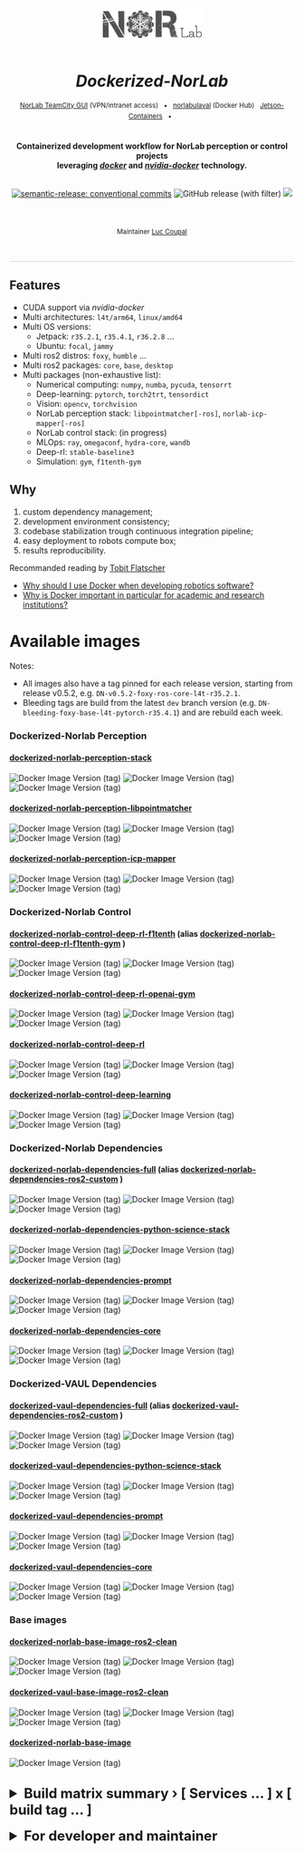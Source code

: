 
<div align="center">

[//]: # ( ==== Logo ================================================== )
<br>
<br>
<a href="https://norlab.ulaval.ca">
    <picture>
      <source media="(prefers-color-scheme: dark)" srcset="/visual/norlab_logo_acronym_light.png">
      <source media="(prefers-color-scheme: light)" srcset="/visual/norlab_logo_acronym_dark.png">
      <img alt="Shows an the dark NorLab logo in light mode and light NorLab logo in dark mode." src="/visual/norlab_logo_acronym_dark.png" width="175">
    </picture>
</a>
<br>
<br>

[//]: # ( ==== Title ================================================= )
# _Dockerized-NorLab_


[//]: # ( ==== Hyperlink ============================================= )
<sup>
<a href="http://132.203.26.125:8111">NorLab TeamCity GUI</a>
(VPN/intranet access) &nbsp; • &nbsp;
<a href="https://hub.docker.com/repositories/norlabulaval">norlabulaval</a>
(Docker Hub) &nbsp;
<a href="https://github.com/dusty-nv/jetson-containers">Jetson-Containers</a> 
&nbsp; • &nbsp;
</sup>
<br>
<br>

[//]: # ( ==== Description =========================================== )

**Containerized development workflow for NorLab perception or control projects
<br>
leveraging [_docker_](https://www.docker.com) and [_nvidia-docker_](https://github.com/NVIDIA/nvidia-docker)
technology.**
<br>
<br>

[//]: # ( ==== Badges ================================================ )

[![semantic-release: conventional commits](https://img.shields.io/badge/semantic--release-conventional_commits-453032?logo=semantic-release)](https://github.com/semantic-release/semantic-release)
<img alt="GitHub release (with filter)" src="https://img.shields.io/github/v/release/norlab-ulaval/dockerized-norlab">
<a href="http://132.203.26.125:8111"><img src="https://img.shields.io/static/v1?label=JetBrains TeamCity&message=CI/CD&color=green?style=plastic&logo=teamcity" /></a>

<br>

[//]: # ( ==== Maintainer ============================================ )
<sub>
Maintainer <a href="https://redleader962.github.io">Luc Coupal</a>
</sub>

<br>
<hr style="color:lightgray;background-color:lightgray">
</div>


[//]: # ( ==== Body ================================================== )

## Features
- CUDA support via _nvidia-docker_
- Multi architectures: `l4t/arm64`, `linux/amd64`
- Multi OS versions:
  - Jetpack: `r35.2.1`, `r35.4.1`, `r36.2.8` ...
  - Ubuntu: `focal`, `jammy`
- Multi ros2 distros: `foxy`, `humble` ...
- Multi ros2 packages: `core`, `base`, `desktop`
- Multi packages (non-exhaustive list): 
  - Numerical computing: `numpy`, `numba`, `pycuda`, `tensorrt`
  - Deep-learning: `pytorch`, `torch2trt`, `tensordict`
  - Vision: `opencv`, `torchvision`
  - NorLab perception stack: `libpointmatcher[-ros]`, `norlab-icp-mapper[-ros]` 
  - NorLab control stack: (in progress) 
  - MLOps: `ray`, `omegaconf`, `hydra-core`, `wandb`
  - Deep-rl: `stable-baseline3`
  - Simulation: `gym`, `f1tenth-gym`
 
## Why
1. custom dependency management; 
2. development environment consistency; 
3. codebase stabilization trough continuous integration pipeline;
4. easy deployment to robots compute box;
5. results reproducibility.
 
Recommanded reading by [Tobit Flatscher](https://github.com/2b-t)
- [Why should I use Docker when developing robotics software?](https://github.com/2b-t/docker-for-robotics/blob/main/doc/Motivation.md#2-why-should-i-use-docker-when-developing-robotics-software)
- [Why is Docker important in particular for academic and research institutions?](https://github.com/2b-t/docker-for-robotics/blob/main/doc/Motivation.md#3-why-is-docker-important-in-particular-for-academic-and-research-institutions)

# Available images

Notes:
- All images also have a tag pinned for each release version, starting from release v0.5.2, e.g. `DN-v0.5.2-foxy-ros-core-l4t-r35.2.1`.
- Bleeding tags are build from the latest `dev` branch version (e.g. `DN-bleeding-foxy-base-l4t-pytorch-r35.4.1`) and are rebuild each week. 


### Dockerized-Norlab Perception
#### [dockerized-norlab-perception-stack](https://hub.docker.com/repository/docker/norlabulaval/dockerized-norlab-perception-stack)  
  ![Docker Image Version (tag)](https://img.shields.io/docker/v/norlabulaval/dockerized-norlab-perception-stack/DN-bleeding-foxy-desktop-l4t-pytorch-r35.4.1?logo=docker&color=blue&link=https%3A%2F%2Fhub.docker.com%2Frepository%2Fdocker%2Fnorlabulaval%2Fdockerized-norlab-perception-stack)
  ![Docker Image Version (tag)](https://img.shields.io/docker/v/norlabulaval/dockerized-norlab-perception-stack/DN-bleeding-foxy-base-l4t-pytorch-r35.4.1?logo=docker&color=blue&link=https%3A%2F%2Fhub.docker.com%2Frepository%2Fdocker%2Fnorlabulaval%2Fdockerized-norlab-perception-stack)
  ![Docker Image Version (tag)](https://img.shields.io/docker/v/norlabulaval/dockerized-norlab-perception-stack/DN-bleeding-foxy-core-l4t-pytorch-r35.4.1?logo=docker&color=blue&link=https%3A%2F%2Fhub.docker.com%2Frepository%2Fdocker%2Fnorlabulaval%2Fdockerized-norlab-perception-stack)

#### [dockerized-norlab-perception-libpointmatcher](https://hub.docker.com/repository/docker/norlabulaval/dockerized-norlab-perception-libpointmatcher)   
  ![Docker Image Version (tag)](https://img.shields.io/docker/v/norlabulaval/dockerized-norlab-perception-libpointmatcher/DN-bleeding-foxy-desktop-l4t-pytorch-r35.4.1?logo=docker&color=blue&link=https%3A%2F%2Fhub.docker.com%2Frepository%2Fdocker%2Fnorlabulaval%2Fdockerized-norlab-perception-libpointmatcher)
  ![Docker Image Version (tag)](https://img.shields.io/docker/v/norlabulaval/dockerized-norlab-perception-libpointmatcher/DN-bleeding-foxy-base-l4t-pytorch-r35.4.1?logo=docker&color=blue&link=https%3A%2F%2Fhub.docker.com%2Frepository%2Fdocker%2Fnorlabulaval%2Fdockerized-norlab-perception-libpointmatcher)
  ![Docker Image Version (tag)](https://img.shields.io/docker/v/norlabulaval/dockerized-norlab-perception-libpointmatcher/DN-bleeding-foxy-core-l4t-pytorch-r35.4.1?logo=docker&color=blue&link=https%3A%2F%2Fhub.docker.com%2Frepository%2Fdocker%2Fnorlabulaval%2Fdockerized-norlab-perception-libpointmatcher)
#### [dockerized-norlab-perception-icp-mapper](https://hub.docker.com/repository/docker/norlabulaval/dockerized-norlab-perception-icp-mapper)  
  ![Docker Image Version (tag)](https://img.shields.io/docker/v/norlabulaval/dockerized-norlab-perception-icp-mapper/DN-bleeding-foxy-desktop-l4t-pytorch-r35.4.1?logo=docker&color=blue&link=https%3A%2F%2Fhub.docker.com%2Frepository%2Fdocker%2Fnorlabulaval%2Fdockerized-norlab-perception-icp-mapper)
  ![Docker Image Version (tag)](https://img.shields.io/docker/v/norlabulaval/dockerized-norlab-perception-icp-mapper/DN-bleeding-foxy-base-l4t-pytorch-r35.4.1?logo=docker&color=blue&link=https%3A%2F%2Fhub.docker.com%2Frepository%2Fdocker%2Fnorlabulaval%2Fdockerized-norlab-perception-icp-mapper)
  ![Docker Image Version (tag)](https://img.shields.io/docker/v/norlabulaval/dockerized-norlab-perception-icp-mapper/DN-bleeding-foxy-core-l4t-pytorch-r35.4.1?logo=docker&color=blue&link=https%3A%2F%2Fhub.docker.com%2Frepository%2Fdocker%2Fnorlabulaval%2Fdockerized-norlab-perception-icp-mapper)

### Dockerized-Norlab Control

#### [dockerized-norlab-control-deep-rl-f1tenth](https://hub.docker.com/repository/docker/norlabulaval/dockerized-norlab-control-deep-rl-f1tenth) (alias [dockerized-norlab-control-deep-rl-f1tenth-gym](https://hub.docker.com/repository/docker/norlabulaval/dockerized-norlab-control-deep-rl-f1tenth-gym) )  
  ![Docker Image Version (tag)](https://img.shields.io/docker/v/norlabulaval/dockerized-norlab-control-deep-rl-f1tenth/DN-bleeding-foxy-desktop-l4t-pytorch-r35.4.1?logo=docker&color=blue&link=https%3A%2F%2Fhub.docker.com%2Frepository%2Fdocker%2Fnorlabulaval%2Fdockerized-norlab-control-deep-rl-f1tenth)
  ![Docker Image Version (tag)](https://img.shields.io/docker/v/norlabulaval/dockerized-norlab-control-deep-rl-f1tenth/DN-bleeding-foxy-base-l4t-pytorch-r35.4.1?logo=docker&color=blue&link=https%3A%2F%2Fhub.docker.com%2Frepository%2Fdocker%2Fnorlabulaval%2Fdockerized-norlab-control-deep-rl-f1tenth)
  ![Docker Image Version (tag)](https://img.shields.io/docker/v/norlabulaval/dockerized-norlab-control-deep-rl-f1tenth/DN-bleeding-foxy-core-l4t-pytorch-r35.4.1?logo=docker&color=blue&link=https%3A%2F%2Fhub.docker.com%2Frepository%2Fdocker%2Fnorlabulaval%2Fdockerized-norlab-control-deep-rl-f1tenth)


#### [dockerized-norlab-control-deep-rl-openai-gym](https://hub.docker.com/repository/docker/norlabulaval/dockerized-norlab-control-deep-rl-openai-gym)   
  ![Docker Image Version (tag)](https://img.shields.io/docker/v/norlabulaval/dockerized-norlab-control-deep-rl-openai-gym/DN-bleeding-foxy-desktop-l4t-pytorch-r35.4.1?logo=docker&color=blue&link=https%3A%2F%2Fhub.docker.com%2Frepository%2Fdocker%2Fnorlabulaval%2Fdockerized-norlab-control-deep-rl-openai-gym)
  ![Docker Image Version (tag)](https://img.shields.io/docker/v/norlabulaval/dockerized-norlab-control-deep-rl-openai-gym/DN-bleeding-foxy-base-l4t-pytorch-r35.4.1?logo=docker&color=blue&link=https%3A%2F%2Fhub.docker.com%2Frepository%2Fdocker%2Fnorlabulaval%2Fdockerized-norlab-control-deep-rl-openai-gym)
  ![Docker Image Version (tag)](https://img.shields.io/docker/v/norlabulaval/dockerized-norlab-control-deep-rl-openai-gym/DN-bleeding-foxy-core-l4t-pytorch-r35.4.1?logo=docker&color=blue&link=https%3A%2F%2Fhub.docker.com%2Frepository%2Fdocker%2Fnorlabulaval%2Fdockerized-norlab-control-deep-rl-openai-gym)

#### [dockerized-norlab-control-deep-rl](https://hub.docker.com/repository/docker/norlabulaval/dockerized-norlab-control-deep-rl)   
  ![Docker Image Version (tag)](https://img.shields.io/docker/v/norlabulaval/dockerized-norlab-control-deep-rl/DN-bleeding-foxy-desktop-l4t-pytorch-r35.4.1?logo=docker&color=blue&link=https%3A%2F%2Fhub.docker.com%2Frepository%2Fdocker%2Fnorlabulaval%2Fdockerized-norlab-control-deep-rl)
  ![Docker Image Version (tag)](https://img.shields.io/docker/v/norlabulaval/dockerized-norlab-control-deep-rl/DN-bleeding-foxy-base-l4t-pytorch-r35.4.1?logo=docker&color=blue&link=https%3A%2F%2Fhub.docker.com%2Frepository%2Fdocker%2Fnorlabulaval%2Fdockerized-norlab-control-deep-rl)
  ![Docker Image Version (tag)](https://img.shields.io/docker/v/norlabulaval/dockerized-norlab-control-deep-rl/DN-bleeding-foxy-core-l4t-pytorch-r35.4.1?logo=docker&color=blue&link=https%3A%2F%2Fhub.docker.com%2Frepository%2Fdocker%2Fnorlabulaval%2Fdockerized-norlab-control-deep-rl)

#### [dockerized-norlab-control-deep-learning](https://hub.docker.com/repository/docker/norlabulaval/dockerized-norlab-control-deep-learning)   
  ![Docker Image Version (tag)](https://img.shields.io/docker/v/norlabulaval/dockerized-norlab-control-deep-learning/DN-bleeding-foxy-desktop-l4t-pytorch-r35.4.1?logo=docker&color=blue&link=https%3A%2F%2Fhub.docker.com%2Frepository%2Fdocker%2Fnorlabulaval%2Fdockerized-norlab-control-deep-learning)
  ![Docker Image Version (tag)](https://img.shields.io/docker/v/norlabulaval/dockerized-norlab-control-deep-learning/DN-bleeding-foxy-base-l4t-pytorch-r35.4.1?logo=docker&color=blue&link=https%3A%2F%2Fhub.docker.com%2Frepository%2Fdocker%2Fnorlabulaval%2Fdockerized-norlab-control-deep-learning)
  ![Docker Image Version (tag)](https://img.shields.io/docker/v/norlabulaval/dockerized-norlab-control-deep-learning/DN-bleeding-foxy-core-l4t-pytorch-r35.4.1?logo=docker&color=blue&link=https%3A%2F%2Fhub.docker.com%2Frepository%2Fdocker%2Fnorlabulaval%2Fdockerized-norlab-control-deep-learning)


### Dockerized-Norlab Dependencies
#### [dockerized-norlab-dependencies-full](https://hub.docker.com/repository/docker/norlabulaval/dockerized-norlab-dependencies-full) (alias [dockerized-norlab-dependencies-ros2-custom](https://hub.docker.com/repository/docker/norlabulaval/dockerized-norlab-dependencies-ros2-custom) )    
  ![Docker Image Version (tag)](https://img.shields.io/docker/v/norlabulaval/dockerized-norlab-dependencies-full/DN-bleeding-foxy-desktop-l4t-pytorch-r35.4.1?logo=docker&color=blue&link=https%3A%2F%2Fhub.docker.com%2Frepository%2Fdocker%2Fnorlabulaval%2Fdockerized-norlab-dependencies-full)
  ![Docker Image Version (tag)](https://img.shields.io/docker/v/norlabulaval/dockerized-norlab-dependencies-full/DN-bleeding-foxy-base-l4t-pytorch-r35.4.1?logo=docker&color=blue&link=https%3A%2F%2Fhub.docker.com%2Frepository%2Fdocker%2Fnorlabulaval%2Fdockerized-norlab-dependencies-full)
  ![Docker Image Version (tag)](https://img.shields.io/docker/v/norlabulaval/dockerized-norlab-dependencies-full/DN-bleeding-foxy-core-l4t-pytorch-r35.4.1?logo=docker&color=blue&link=https%3A%2F%2Fhub.docker.com%2Frepository%2Fdocker%2Fnorlabulaval%2Fdockerized-norlab-dependencies-full)

#### [dockerized-norlab-dependencies-python-science-stack](https://hub.docker.com/repository/docker/norlabulaval/dockerized-norlab-dependencies-python-science-stack)   
  ![Docker Image Version (tag)](https://img.shields.io/docker/v/norlabulaval/dockerized-norlab-dependencies-python-science-stack/DN-bleeding-foxy-desktop-l4t-pytorch-r35.4.1?logo=docker&color=blue&link=https%3A%2F%2Fhub.docker.com%2Frepository%2Fdocker%2Fnorlabulaval%2Fdockerized-norlab-dependencies-python-science-stack)
  ![Docker Image Version (tag)](https://img.shields.io/docker/v/norlabulaval/dockerized-norlab-dependencies-python-science-stack/DN-bleeding-foxy-base-l4t-pytorch-r35.4.1?logo=docker&color=blue&link=https%3A%2F%2Fhub.docker.com%2Frepository%2Fdocker%2Fnorlabulaval%2Fdockerized-norlab-dependencies-python-science-stack)
  ![Docker Image Version (tag)](https://img.shields.io/docker/v/norlabulaval/dockerized-norlab-dependencies-python-science-stack/DN-bleeding-foxy-core-l4t-pytorch-r35.4.1?logo=docker&color=blue&link=https%3A%2F%2Fhub.docker.com%2Frepository%2Fdocker%2Fnorlabulaval%2Fdockerized-norlab-dependencies-python-science-stack)

#### [dockerized-norlab-dependencies-prompt](https://hub.docker.com/repository/docker/norlabulaval/dockerized-norlab-dependencies-prompt)   
  ![Docker Image Version (tag)](https://img.shields.io/docker/v/norlabulaval/dockerized-norlab-dependencies-prompt/DN-bleeding-foxy-desktop-l4t-pytorch-r35.4.1?logo=docker&color=blue&link=https%3A%2F%2Fhub.docker.com%2Frepository%2Fdocker%2Fnorlabulaval%2Fdockerized-norlab-dependencies-prompt)
  ![Docker Image Version (tag)](https://img.shields.io/docker/v/norlabulaval/dockerized-norlab-dependencies-prompt/DN-bleeding-foxy-base-l4t-pytorch-r35.4.1?logo=docker&color=blue&link=https%3A%2F%2Fhub.docker.com%2Frepository%2Fdocker%2Fnorlabulaval%2Fdockerized-norlab-dependencies-prompt)
  ![Docker Image Version (tag)](https://img.shields.io/docker/v/norlabulaval/dockerized-norlab-dependencies-prompt/DN-bleeding-foxy-core-l4t-pytorch-r35.4.1?logo=docker&color=blue&link=https%3A%2F%2Fhub.docker.com%2Frepository%2Fdocker%2Fnorlabulaval%2Fdockerized-norlab-dependencies-prompt)

#### [dockerized-norlab-dependencies-core](https://hub.docker.com/repository/docker/norlabulaval/dockerized-norlab-dependencies-core)   
  ![Docker Image Version (tag)](https://img.shields.io/docker/v/norlabulaval/dockerized-norlab-dependencies-core/DN-bleeding-foxy-desktop-l4t-pytorch-r35.4.1?logo=docker&color=blue&link=https%3A%2F%2Fhub.docker.com%2Frepository%2Fdocker%2Fnorlabulaval%2Fdockerized-norlab-dependencies-core)
  ![Docker Image Version (tag)](https://img.shields.io/docker/v/norlabulaval/dockerized-norlab-dependencies-core/DN-bleeding-foxy-base-l4t-pytorch-r35.4.1?logo=docker&color=blue&link=https%3A%2F%2Fhub.docker.com%2Frepository%2Fdocker%2Fnorlabulaval%2Fdockerized-norlab-dependencies-core)
  ![Docker Image Version (tag)](https://img.shields.io/docker/v/norlabulaval/dockerized-norlab-dependencies-core/DN-bleeding-foxy-core-l4t-pytorch-r35.4.1?logo=docker&color=blue&link=https%3A%2F%2Fhub.docker.com%2Frepository%2Fdocker%2Fnorlabulaval%2Fdockerized-norlab-dependencies-core)

### Dockerized-VAUL Dependencies
#### [dockerized-vaul-dependencies-full](https://hub.docker.com/repository/docker/norlabulaval/dockerized-vaul-dependencies-full) (alias [dockerized-vaul-dependencies-ros2-custom](https://hub.docker.com/repository/docker/norlabulaval/dockerized-vaul-dependencies-ros2-custom) )    
  ![Docker Image Version (tag)](https://img.shields.io/docker/v/norlabulaval/dockerized-vaul-dependencies-full/DN-bleeding-foxy-desktop-l4t-pytorch-r35.4.1?logo=docker&color=blue&link=https%3A%2F%2Fhub.docker.com%2Frepository%2Fdocker%2Fnorlabulaval%2Fdockerized-vaul-dependencies-full)
  ![Docker Image Version (tag)](https://img.shields.io/docker/v/norlabulaval/dockerized-vaul-dependencies-full/DN-bleeding-foxy-base-l4t-pytorch-r35.4.1?logo=docker&color=blue&link=https%3A%2F%2Fhub.docker.com%2Frepository%2Fdocker%2Fnorlabulaval%2Fdockerized-vaul-dependencies-full)
  ![Docker Image Version (tag)](https://img.shields.io/docker/v/norlabulaval/dockerized-vaul-dependencies-full/DN-bleeding-foxy-core-l4t-pytorch-r35.4.1?logo=docker&color=blue&link=https%3A%2F%2Fhub.docker.com%2Frepository%2Fdocker%2Fnorlabulaval%2Fdockerized-vaul-dependencies-full)

#### [dockerized-vaul-dependencies-python-science-stack](https://hub.docker.com/repository/docker/norlabulaval/dockerized-vaul-dependencies-python-science-stack)   
  ![Docker Image Version (tag)](https://img.shields.io/docker/v/norlabulaval/dockerized-vaul-dependencies-python-science-stack/DN-bleeding-foxy-desktop-l4t-pytorch-r35.4.1?logo=docker&color=blue&link=https%3A%2F%2Fhub.docker.com%2Frepository%2Fdocker%2Fnorlabulaval%2Fdockerized-vaul-dependencies-python-science-stack)
  ![Docker Image Version (tag)](https://img.shields.io/docker/v/norlabulaval/dockerized-vaul-dependencies-python-science-stack/DN-bleeding-foxy-base-l4t-pytorch-r35.4.1?logo=docker&color=blue&link=https%3A%2F%2Fhub.docker.com%2Frepository%2Fdocker%2Fnorlabulaval%2Fdockerized-vaul-dependencies-python-science-stack)
  ![Docker Image Version (tag)](https://img.shields.io/docker/v/norlabulaval/dockerized-vaul-dependencies-python-science-stack/DN-bleeding-foxy-core-l4t-pytorch-r35.4.1?logo=docker&color=blue&link=https%3A%2F%2Fhub.docker.com%2Frepository%2Fdocker%2Fnorlabulaval%2Fdockerized-vaul-dependencies-python-science-stack)

#### [dockerized-vaul-dependencies-prompt](https://hub.docker.com/repository/docker/norlabulaval/dockerized-vaul-dependencies-prompt)   
  ![Docker Image Version (tag)](https://img.shields.io/docker/v/norlabulaval/dockerized-vaul-dependencies-prompt/DN-bleeding-foxy-desktop-l4t-pytorch-r35.4.1?logo=docker&color=blue&link=https%3A%2F%2Fhub.docker.com%2Frepository%2Fdocker%2Fnorlabulaval%2Fdockerized-vaul-dependencies-prompt)
  ![Docker Image Version (tag)](https://img.shields.io/docker/v/norlabulaval/dockerized-vaul-dependencies-prompt/DN-bleeding-foxy-base-l4t-pytorch-r35.4.1?logo=docker&color=blue&link=https%3A%2F%2Fhub.docker.com%2Frepository%2Fdocker%2Fnorlabulaval%2Fdockerized-vaul-dependencies-prompt)
  ![Docker Image Version (tag)](https://img.shields.io/docker/v/norlabulaval/dockerized-vaul-dependencies-prompt/DN-bleeding-foxy-core-l4t-pytorch-r35.4.1?logo=docker&color=blue&link=https%3A%2F%2Fhub.docker.com%2Frepository%2Fdocker%2Fnorlabulaval%2Fdockerized-vaul-dependencies-prompt)

#### [dockerized-vaul-dependencies-core](https://hub.docker.com/repository/docker/norlabulaval/dockerized-vaul-dependencies-core)   
  ![Docker Image Version (tag)](https://img.shields.io/docker/v/norlabulaval/dockerized-vaul-dependencies-core/DN-bleeding-foxy-desktop-l4t-pytorch-r35.4.1?logo=docker&color=blue&link=https%3A%2F%2Fhub.docker.com%2Frepository%2Fdocker%2Fnorlabulaval%2Fdockerized-vaul-dependencies-core)
  ![Docker Image Version (tag)](https://img.shields.io/docker/v/norlabulaval/dockerized-vaul-dependencies-core/DN-bleeding-foxy-base-l4t-pytorch-r35.4.1?logo=docker&color=blue&link=https%3A%2F%2Fhub.docker.com%2Frepository%2Fdocker%2Fnorlabulaval%2Fdockerized-vaul-dependencies-core)
  ![Docker Image Version (tag)](https://img.shields.io/docker/v/norlabulaval/dockerized-vaul-dependencies-core/DN-bleeding-foxy-core-l4t-pytorch-r35.4.1?logo=docker&color=blue&link=https%3A%2F%2Fhub.docker.com%2Frepository%2Fdocker%2Fnorlabulaval%2Fdockerized-vaul-dependencies-core)


### Base images

#### [dockerized-norlab-base-image-ros2-clean](https://hub.docker.com/repository/docker/norlabulaval/dockerized-norlab-base-image-ros2-clean)    
  ![Docker Image Version (tag)](https://img.shields.io/docker/v/norlabulaval/dockerized-norlab-base-image-ros2-clean/DN-bleeding-foxy-desktop-l4t-pytorch-r35.4.1?logo=docker&color=blue&link=https%3A%2F%2Fhub.docker.com%2Frepository%2Fdocker%2Fnorlabulaval%2Fdockerized-norlab-base-image-ros2-clean)
  ![Docker Image Version (tag)](https://img.shields.io/docker/v/norlabulaval/dockerized-norlab-base-image-ros2-clean/DN-bleeding-foxy-base-l4t-pytorch-r35.4.1?logo=docker&color=blue&link=https%3A%2F%2Fhub.docker.com%2Frepository%2Fdocker%2Fnorlabulaval%2Fdockerized-norlab-base-image-ros2-clean)
  ![Docker Image Version (tag)](https://img.shields.io/docker/v/norlabulaval/dockerized-norlab-base-image-ros2-clean/DN-bleeding-foxy-core-l4t-pytorch-r35.4.1?logo=docker&color=blue&link=https%3A%2F%2Fhub.docker.com%2Frepository%2Fdocker%2Fnorlabulaval%2Fdockerized-norlab-base-image-ros2-clean)

#### [dockerized-vaul-base-image-ros2-clean](https://hub.docker.com/repository/docker/norlabulaval/dockerized-vaul-base-image-ros2-clean)    
  ![Docker Image Version (tag)](https://img.shields.io/docker/v/norlabulaval/dockerized-vaul-base-image-ros2-clean/DN-bleeding-foxy-desktop-l4t-pytorch-r35.4.1?logo=docker&color=blue&link=https%3A%2F%2Fhub.docker.com%2Frepository%2Fdocker%2Fnorlabulaval%2Fdockerized-vaul-base-image-ros2-clean)
  ![Docker Image Version (tag)](https://img.shields.io/docker/v/norlabulaval/dockerized-vaul-base-image-ros2-clean/DN-bleeding-foxy-base-l4t-pytorch-r35.4.1?logo=docker&color=blue&link=https%3A%2F%2Fhub.docker.com%2Frepository%2Fdocker%2Fnorlabulaval%2Fdockerized-vaul-base-image-ros2-clean)
  ![Docker Image Version (tag)](https://img.shields.io/docker/v/norlabulaval/dockerized-vaul-base-image-ros2-clean/DN-bleeding-foxy-core-l4t-pytorch-r35.4.1?logo=docker&color=blue&link=https%3A%2F%2Fhub.docker.com%2Frepository%2Fdocker%2Fnorlabulaval%2Fdockerized-vaul-base-image-ros2-clean)

#### [dockerized-norlab-base-image](https://hub.docker.com/repository/docker/norlabulaval/dockerized-norlab-base-image)   
  ![Docker Image Version (tag)](https://img.shields.io/docker/v/norlabulaval/dockerized-norlab-base-image/DN-bleeding-l4t-pytorch-r35.4.1?logo=docker&color=blue&link=https%3A%2F%2Fhub.docker.com%2Frepository%2Fdocker%2Fnorlabulaval%2Fdockerized-norlab-base-image)
  

<br>
<details>
  <summary style="font-weight: bolder;font-size: x-large;"><b> Build matrix summary › [ Services ... ] x [ build tag ... ] </b></summary>

[//]: # (## Build matrix summary › `[ Services ... ] x [ build tag ... ]`)

![](visual/crawl_1.png)
![](visual/crawl_2.png)

</details>



<br>
<details>
  <summary style="font-weight: bolder;font-size: x-large;"><b> For developer and maintainer </b></summary>

## Clone repository
```shell
 git clone --recurse-submodule https://github.com/norlab-ulaval/dockerized-norlab.git
```

## Usage example
Assuming a _docker builder_ with multi-architecture _docker-container_ driver named `local-builder-multiarch-virtual`
execute the following in repository root
```shell
export BUILDX_BUILDER=local-builder-multiarch-virtual \
  && export NBS_OVERRIDE_BUILD_MATRIX_MAIN=".env.build_matrix.main" \
  && export NBS_OVERRIDE_ADD_DOCKER_CMD_AND_FLAG="build --push" \
  && source dockerized-norlab-scripts/build_script/dn_build_all.bash
```

Note: To create a multi-architecture _docker builder_ with architecture virtualization
```shell
docker buildx create \
    --name local-builder-multiarch-virtual \
    --driver docker-container \
    --node local \
    --platform linux/amd64,linux/arm64 \
    --bootstrap \
    --use
```

</details>

<br>
